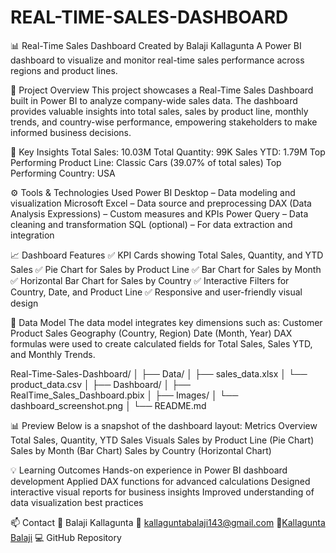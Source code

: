 # REAL-TIME-SALES-DASHBOARD
📊 Real-Time Sales Dashboard
Created by Balaji Kallagunta
A Power BI dashboard to visualize and monitor real-time sales performance across regions and product lines.


🚀 Project Overview
This project showcases a Real-Time Sales Dashboard built in Power BI to analyze company-wide sales data. The dashboard provides valuable insights into total sales, sales by product line, monthly trends, and country-wise performance, empowering stakeholders to make informed business decisions.


🧠 Key Insights
Total Sales: 10.03M
Total Quantity: 99K
Sales YTD: 1.79M
Top Performing Product Line: Classic Cars (39.07% of total sales)
Top Performing Country: USA


⚙️ Tools & Technologies Used
Power BI Desktop – Data modeling and visualization
Microsoft Excel – Data source and preprocessing
DAX (Data Analysis Expressions) – Custom measures and KPIs
Power Query – Data cleaning and transformation
SQL (optional) – For data extraction and integration


📈 Dashboard Features
✅ KPI Cards showing Total Sales, Quantity, and YTD Sales
✅ Pie Chart for Sales by Product Line
✅ Bar Chart for Sales by Month
✅ Horizontal Bar Chart for Sales by Country
✅ Interactive Filters for Country, Date, and Product Line
✅ Responsive and user-friendly visual design


🧩 Data Model
The data model integrates key dimensions such as:
Customer
Product
Sales
Geography (Country, Region)
Date (Month, Year)
DAX formulas were used to create calculated fields for Total Sales, Sales YTD, and Monthly Trends.


Real-Time-Sales-Dashboard/
│
├── Data/
│   ├── sales_data.xlsx
│   └── product_data.csv
│
├── Dashboard/
│   ├── RealTime_Sales_Dashboard.pbix
│
├── Images/
│   └── dashboard_screenshot.png
│
└── README.md


📊 Preview
Below is a snapshot of the dashboard layout:
Metrics Overview
Total Sales, Quantity, YTD Sales
Visuals
Sales by Product Line (Pie Chart)
Sales by Month (Bar Chart)
Sales by Country (Horizontal Chart)


💡 Learning Outcomes
Hands-on experience in Power BI dashboard development
Applied DAX functions for advanced calculations
Designed interactive visual reports for business insights
Improved understanding of data visualization best practices


📫 Contact
👤 Balaji Kallagunta
📧 kallaguntabalaji143@gmail.com
🔗[Kallagunta Balaji](https://www.linkedin.com/in/kallagunta-balaji-261b2a298)
💻 GitHub Repository
